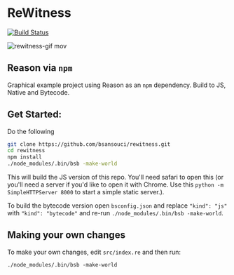 # ReWitness

[![Build Status](https://travis-ci.org/bsansouci/rewitness.svg?branch=master)](https://travis-ci.org/bsansouci/rewitness)

![rewitness-gif mov](https://cloud.githubusercontent.com/assets/4534692/18104017/04c5d1aa-6eae-11e6-8922-53c6a7abf2fe.gif)

## Reason via `npm`

Graphical example project using Reason as an `npm` dependency. Build to JS, Native and Bytecode.

## Get Started:

Do the following
```sh
git clone https://github.com/bsansouci/rewitness.git
cd rewitness
npm install
./node_modules/.bin/bsb -make-world
```

This will build the JS version of this repo. You'll need safari to open this (or you'll need a server if you'd like to open it with Chrome. Use this `python -m SimpleHTTPServer 8000` to start a simple static server.).

To build the bytecode version open `bsconfig.json` and replace `"kind": "js"` with `"kind": "bytecode"` and re-run `./node_modules/.bin/bsb -make-world`.

## Making your own changes

To make your own changes, edit `src/index.re` and then run:

```
./node_modules/.bin/bsb -make-world
```
